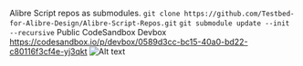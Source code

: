 Alibre Script repos as submodules.
```git clone https://github.com/Testbed-for-Alibre-Design/Alibre-Script-Repos.git```
```git submodule update --init --recursive```
Public CodeSandbox Devbox
https://codesandbox.io/p/devbox/0589d3cc-bc15-40a0-bd22-c80116f3cf4e-yj3qkt
![Alt text](image.png)